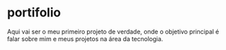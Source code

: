 # portifolio

Aqui vai ser o meu primeiro projeto de verdade, onde o objetivo principal é falar sobre mim e meus projetos na área da tecnologia.